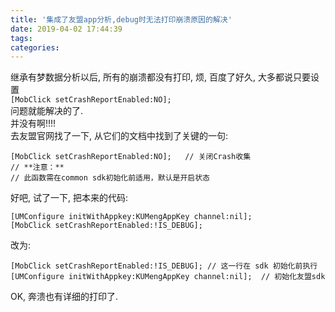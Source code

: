 ```yaml
---
title: '集成了友盟app分析,debug时无法打印崩溃原因的解决'
date: 2019-04-02 17:44:39
tags:
categories:
---
```

继承有梦数据分析以后, 所有的崩溃都没有打印, 烦, 百度了好久, 大多都说只要设置  
`[MobClick setCrashReportEnabled:NO];`  
问题就能解决的了.  
并没有啊!!!!  
去友盟官网找了一下, 从它们的文档中找到了关键的一句:

``` objc
[MobClick setCrashReportEnabled:NO];   // 关闭Crash收集
// **注意：**
// 此函数需在common sdk初始化前适用，默认是开启状态
```

好吧, 试了一下, 把本来的代码:
```objc
[UMConfigure initWithAppkey:KUMengAppKey channel:nil];
[MobClick setCrashReportEnabled:!IS_DEBUG];
```
改为:
```objc
[MobClick setCrashReportEnabled:!IS_DEBUG]; // 这一行在 sdk 初始化前执行
[UMConfigure initWithAppkey:KUMengAppKey channel:nil];  // 初始化友盟sdk
```

OK, 奔溃也有详细的打印了.